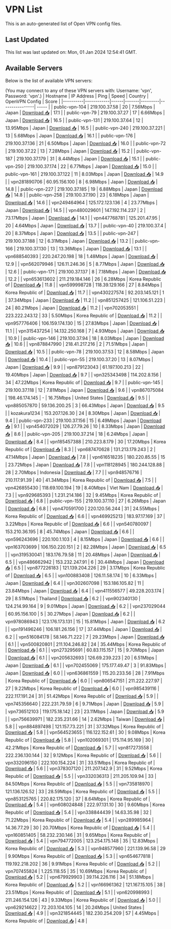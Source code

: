 # VPN List

This is an auto-generated list of Open VPN config files.

## Last Updated

This list was last updated on: Mon, 01 Jan 2024 12:54:41 GMT.

## Available Servers

Below is the list of available VPN servers:

(You may connect to any of these VPN servers with: Username: 'vpn', Password: 'vpn'.)
| Hostname | IP Address | Ping | Speed | Country | OpenVPN Config | Score |
|----------|------------|------|-------|---------|----------------| ----- |
| public-vpn-104 | 219.100.37.58 | 20 | 7.56Mbps | Japan | [Download 📥](./configs/server_0_JP.ovpn) | 17.1 |
| public-vpn-79 | 219.100.37.27 | 17 | 6.66Mbps | Japan | [Download 📥](./configs/server_1_JP.ovpn) | 16.5 |
| public-vpn-131 | 219.100.37.64 | 12 | 13.95Mbps | Japan | [Download 📥](./configs/server_2_JP.ovpn) | 16.5 |
| public-vpn-240 | 219.100.37.221 | 13 | 5.68Mbps | Japan | [Download 📥](./configs/server_3_JP.ovpn) | 16.1 |
| public-vpn-176 | 219.100.37.136 | 21 | 6.50Mbps | Japan | [Download 📥](./configs/server_4_JP.ovpn) | 16.0 |
| public-vpn-72 | 219.100.37.22 | 13 | 7.28Mbps | Japan | [Download 📥](./configs/server_5_JP.ovpn) | 15.2 |
| public-vpn-187 | 219.100.37.179 | 31 | 8.44Mbps | Japan | [Download 📥](./configs/server_6_JP.ovpn) | 15.1 |
| public-vpn-250 | 219.100.37.174 | 22 | 6.77Mbps | Japan | [Download 📥](./configs/server_7_JP.ovpn) | 15.0 |
| public-vpn-161 | 219.100.37.122 | 11 | 8.03Mbps | Japan | [Download 📥](./configs/server_8_JP.ovpn) | 14.9 |
| vpn281890706 | 60.95.156.100 | 8 | 6.98Mbps | Japan | [Download 📥](./configs/server_9_JP.ovpn) | 14.8 |
| public-vpn-227 | 219.100.37.185 | 19 | 6.88Mbps | Japan | [Download 📥](./configs/server_10_JP.ovpn) | 14.8 |
| public-vpn-258 | 219.100.37.190 | 23 | 6.18Mbps | Japan | [Download 📥](./configs/server_11_JP.ovpn) | 14.6 |
| vpn249464964 | 125.172.123.136 | 4 | 23.77Mbps | Japan | [Download 📥](./configs/server_12_JP.ovpn) | 14.5 |
| vpn480029601 | 147.192.114.237 | 2 | 73.17Mbps | Japan | [Download 📥](./configs/server_13_JP.ovpn) | 14.1 |
| vpn447768781 | 125.201.47.95 | 20 | 4.64Mbps | Japan | [Download 📥](./configs/server_14_JP.ovpn) | 13.7 |
| public-vpn-40 | 219.100.37.4 | 20 | 8.37Mbps | Japan | [Download 📥](./configs/server_15_JP.ovpn) | 13.5 |
| public-vpn-247 | 219.100.37.188 | 12 | 6.31Mbps | Japan | [Download 📥](./configs/server_16_JP.ovpn) | 13.2 |
| public-vpn-166 | 219.100.37.130 | 13 | 13.36Mbps | Japan | [Download 📥](./configs/server_17_JP.ovpn) | 13.1 |
| vpn688540393 | 220.247.20.198 | 18 | 1.48Mbps | Japan | [Download 📥](./configs/server_18_JP.ovpn) | 12.9 |
| vpn562079946 | 126.11.246.36 | 5 | 8.77Mbps | Japan | [Download 📥](./configs/server_19_JP.ovpn) | 12.6 |
| public-vpn-171 | 219.100.37.137 | 8 | 7.18Mbps | Japan | [Download 📥](./configs/server_20_JP.ovpn) | 12.2 |
| vpn653613602 | 211.219.184.146 | 26 | 6.28Mbps | Korea Republic of | [Download 📥](./configs/server_21_KR.ovpn) | 11.8 |
| vpn599998728 | 118.39.129.166 | 27 | 8.84Mbps | Korea Republic of | [Download 📥](./configs/server_22_KR.ovpn) | 11.7 |
| vpn430227574 | 92.203.145.121 | 1 | 37.34Mbps | Japan | [Download 📥](./configs/server_23_JP.ovpn) | 11.2 |
| vpn851257425 | 121.106.51.223 | 24 | 80.21Mbps | Japan | [Download 📥](./configs/server_24_JP.ovpn) | 11.2 |
| vpn702053551 | 223.222.243.12 | 33 | 5.50Mbps | Korea Republic of | [Download 📥](./configs/server_25_KR.ovpn) | 11.2 |
| vpn957776406 | 106.159.174.130 | 15 | 27.83Mbps | Japan | [Download 📥](./configs/server_26_JP.ovpn) | 11.1 |
| vpn315437254 | 14.132.250.168 | 7 | 4.93Mbps | Japan | [Download 📥](./configs/server_27_JP.ovpn) | 10.9 |
| public-vpn-146 | 219.100.37.94 | 18 | 8.03Mbps | Japan | [Download 📥](./configs/server_28_JP.ovpn) | 10.6 |
| vpn878847990 | 218.41.217.216 | 2 | 71.51Mbps | Japan | [Download 📥](./configs/server_29_JP.ovpn) | 10.5 |
| public-vpn-78 | 219.100.37.53 | 12 | 8.58Mbps | Japan | [Download 📥](./configs/server_30_JP.ovpn) | 10.4 |
| public-vpn-55 | 219.100.37.20 | 13 | 8.07Mbps | Japan | [Download 📥](./configs/server_31_JP.ovpn) | 9.9 |
| vpn879123043 | 61.197.100.213 | 22 | 19.40Mbps | Japan | [Download 📥](./configs/server_32_JP.ovpn) | 9.7 |
| vpn325343498 | 114.202.8.156 | 34 | 47.22Mbps | Korea Republic of | [Download 📥](./configs/server_33_KR.ovpn) | 9.7 |
| public-vpn-145 | 219.100.37.118 | 12 | 7.81Mbps | Japan | [Download 📥](./configs/server_34_JP.ovpn) | 9.6 |
| vpn867075084 | 198.46.174.145 | - | 16.75Mbps | United States | [Download 📥](./configs/server_35_US.ovpn) | 9.5 |
| vpn885057870 | 59.136.200.25 | 3 | 66.43Mbps | Japan | [Download 📥](./configs/server_36_JP.ovpn) | 9.5 |
| kozakura1234 | 153.207.126.30 | 24 | 8.30Mbps | Japan | [Download 📥](./configs/server_37_JP.ovpn) | 9.4 |
| public-vpn-233 | 219.100.37.156 | 15 | 6.49Mbps | Japan | [Download 📥](./configs/server_38_JP.ovpn) | 9.1 |
| vpn454072029 | 126.27.79.26 | 10 | 8.33Mbps | Japan | [Download 📥](./configs/server_39_JP.ovpn) | 8.6 |
| public-vpn-205 | 219.100.37.214 | 18 | 6.24Mbps | Japan | [Download 📥](./configs/server_40_JP.ovpn) | 8.4 |
| vpn185457388 | 210.223.8.179 | 30 | 17.20Mbps | Korea Republic of | [Download 📥](./configs/server_41_KR.ovpn) | 8.3 |
| vpn687470628 | 131.213.179.243 | 2 | 47.14Mbps | Japan | [Download 📥](./configs/server_42_JP.ovpn) | 7.8 |
| vpn616518235 | 180.220.85.55 | 15 | 23.72Mbps | Japan | [Download 📥](./configs/server_43_JP.ovpn) | 7.8 |
| vpn118128945 | 180.244.128.88 | 28 | 2.70Mbps | Indonesia | [Download 📥](./configs/server_44_ID.ovpn) | 7.7 |
| vpn948576716 | 210.117.91.39 | 40 | 41.34Mbps | Korea Republic of | [Download 📥](./configs/server_45_KR.ovpn) | 7.5 |
| vpn426855430 | 118.69.100.194 | 19 | 8.40Mbps | Viet Nam | [Download 📥](./configs/server_46_VN.ovpn) | 7.3 |
| vpn929685393 | 1.231.214.186 | 32 | 9.45Mbps | Korea Republic of | [Download 📥](./configs/server_47_KR.ovpn) | 6.8 |
| public-vpn-155 | 219.100.37.110 | 27 | 6.26Mbps | Japan | [Download 📥](./configs/server_48_JP.ovpn) | 6.8 |
| vpn470591700 | 220.120.56.244 | 31 | 24.55Mbps | Korea Republic of | [Download 📥](./configs/server_49_KR.ovpn) | 6.6 |
| vpn469925213 | 183.97.17.169 | 37 | 3.22Mbps | Korea Republic of | [Download 📥](./configs/server_50_KR.ovpn) | 6.6 |
| vpn540780097 | 153.210.36.195 | 8 | 45.74Mbps | Japan | [Download 📥](./configs/server_51_JP.ovpn) | 6.6 |
| vpn596243696 | 220.100.1.103 | 4 | 8.15Mbps | Japan | [Download 📥](./configs/server_52_JP.ovpn) | 6.6 |
| vpn163703699 | 106.150.220.151 | 2 | 82.28Mbps | Japan | [Download 📥](./configs/server_53_JP.ovpn) | 6.5 |
| vpn319530041 | 183.176.79.58 | 11 | 20.48Mbps | Japan | [Download 📥](./configs/server_54_JP.ovpn) | 6.5 |
| vpn486662942 | 153.232.247.91 | 6 | 30.44Mbps | Japan | [Download 📥](./configs/server_55_JP.ovpn) | 6.5 |
| vpn877226183 | 121.139.204.226 | 29 | 3.17Mbps | Korea Republic of | [Download 📥](./configs/server_56_KR.ovpn) | 6.5 |
| vpn100883408 | 126.11.58.174 | 10 | 6.33Mbps | Japan | [Download 📥](./configs/server_57_JP.ovpn) | 6.4 |
| vpn302607098 | 153.186.105.82 | 11 | 23.84Mbps | Japan | [Download 📥](./configs/server_58_JP.ovpn) | 6.4 |
| vpn411556577 | 49.228.203.174 | 29 | 8.51Mbps | Thailand | [Download 📥](./configs/server_59_TH.ovpn) | 6.2 |
| vpn902340130 | 124.214.99.164 | 9 | 9.01Mbps | Japan | [Download 📥](./configs/server_60_JP.ovpn) | 6.2 |
| vpn237029044 | 60.95.156.100 | 5 | 30.27Mbps | Japan | [Download 📥](./configs/server_61_JP.ovpn) | 6.2 |
| vpn978086943 | 123.176.173.131 | 15 | 15.81Mbps | Japan | [Download 📥](./configs/server_62_JP.ovpn) | 6.2 |
| vpn191496246 | 106.181.26.156 | 17 | 37.44Mbps | Japan | [Download 📥](./configs/server_63_JP.ovpn) | 6.2 |
| vpn516084178 | 58.146.71.222 | 7 | 29.23Mbps | Japan | [Download 📥](./configs/server_64_JP.ovpn) | 6.1 |
| vpn500820801 | 211.104.246.82 | 24 | 35.44Mbps | Korea Republic of | [Download 📥](./configs/server_65_KR.ovpn) | 6.1 |
| vpn273295691 | 60.83.115.157 | 15 | 9.70Mbps | Japan | [Download 📥](./configs/server_66_JP.ovpn) | 6.1 |
| vpn205632693 | 126.69.239.223 | 20 | 6.51Mbps | Japan | [Download 📥](./configs/server_67_JP.ovpn) | 6.1 |
| vpn702455069 | 175.177.49.47 | 3 | 91.83Mbps | Japan | [Download 📥](./configs/server_68_JP.ovpn) | 6.0 |
| vpn636861559 | 115.20.233.56 | 28 | 7.91Mbps | Korea Republic of | [Download 📥](./configs/server_69_KR.ovpn) | 6.0 |
| vpn806547151 | 211.222.227.97 | 27 | 9.22Mbps | Korea Republic of | [Download 📥](./configs/server_70_KR.ovpn) | 6.0 |
| vpn985439116 | 222.117.191.24 | 31 | 51.42Mbps | Korea Republic of | [Download 📥](./configs/server_71_KR.ovpn) | 5.9 |
| vpn745356640 | 222.231.79.59 | 6 | 9.71Mbps | Japan | [Download 📥](./configs/server_72_JP.ovpn) | 5.9 |
| vpn736512103 | 119.175.18.142 | 23 | 23.11Mbps | Japan | [Download 📥](./configs/server_73_JP.ovpn) | 5.9 |
| vpn756639971 | 182.235.231.66 | 14 | 2.62Mbps | Taiwan | [Download 📥](./configs/server_74_TW.ovpn) | 5.8 |
| vpn884897498 | 121.157.73.221 | 31 | 37.32Mbps | Korea Republic of | [Download 📥](./configs/server_75_KR.ovpn) | 5.8 |
| vpn564523655 | 116.122.152.61 | 30 | 9.08Mbps | Korea Republic of | [Download 📥](./configs/server_76_KR.ovpn) | 5.8 |
| vpn102069301 | 175.114.95.169 | 30 | 42.21Mbps | Korea Republic of | [Download 📥](./configs/server_77_KR.ovpn) | 5.7 |
| vpn817273558 | 222.236.130.144 | 32 | 9.12Mbps | Korea Republic of | [Download 📥](./configs/server_78_KR.ovpn) | 5.6 |
| vpn332096150 | 222.100.154.224 | 31 | 33.51Mbps | Korea Republic of | [Download 📥](./configs/server_79_KR.ovpn) | 5.6 |
| vpn378307120 | 211.207.142.9 | 31 | 9.52Mbps | Korea Republic of | [Download 📥](./configs/server_80_KR.ovpn) | 5.5 |
| vpn332036313 | 211.205.109.94 | 33 | 84.50Mbps | Korea Republic of | [Download 📥](./configs/server_81_KR.ovpn) | 5.5 |
| vpn735818970 | 121.136.126.52 | 33 | 28.59Mbps | Korea Republic of | [Download 📥](./configs/server_82_KR.ovpn) | 5.5 |
| vpn853125765 | 220.82.175.120 | 37 | 8.64Mbps | Korea Republic of | [Download 📥](./configs/server_83_KR.ovpn) | 5.4 |
| vpn608024848 | 222.97.131.10 | 30 | 9.60Mbps | Korea Republic of | [Download 📥](./configs/server_84_KR.ovpn) | 5.4 |
| vpn338844439 | 14.63.35.98 | 32 | 71.22Mbps | Korea Republic of | [Download 📥](./configs/server_85_KR.ovpn) | 5.4 |
| vpn289985964 | 14.36.77.29 | 30 | 20.70Mbps | Korea Republic of | [Download 📥](./configs/server_86_KR.ovpn) | 5.4 |
| vpn160851405 | 58.232.230.146 | 31 | 9.65Mbps | Korea Republic of | [Download 📥](./configs/server_87_KR.ovpn) | 5.4 |
| vpn794772005 | 123.254.175.148 | 35 | 12.83Mbps | Korea Republic of | [Download 📥](./configs/server_88_KR.ovpn) | 5.3 |
| vpn948577960 | 221.139.96.58 | 29 | 9.90Mbps | Korea Republic of | [Download 📥](./configs/server_89_KR.ovpn) | 5.3 |
| vpn654677818 | 119.192.218.202 | 36 | 9.91Mbps | Korea Republic of | [Download 📥](./configs/server_90_KR.ovpn) | 5.2 |
| vpn707455824 | 1.225.118.55 | 35 | 10.69Mbps | Korea Republic of | [Download 📥](./configs/server_91_KR.ovpn) | 5.2 |
| vpn679929903 | 39.114.226.116 | 34 | 51.18Mbps | Korea Republic of | [Download 📥](./configs/server_92_KR.ovpn) | 5.2 |
| vpn166961362 | 121.167.15.105 | 38 | 23.51Mbps | Korea Republic of | [Download 📥](./configs/server_93_KR.ovpn) | 5.1 |
| vpn620998993 | 211.246.154.126 | 43 | 9.33Mbps | Korea Republic of | [Download 📥](./configs/server_94_KR.ovpn) | 5.0 |
| vpn629214622 | 72.203.104.105 | 14 | 20.24Mbps | United States | [Download 📥](./configs/server_95_US.ovpn) | 4.9 |
| vpn321854445 | 182.230.254.209 | 57 | 4.45Mbps | Korea Republic of | [Download 📥](./configs/server_96_KR.ovpn) | 4.8 |
